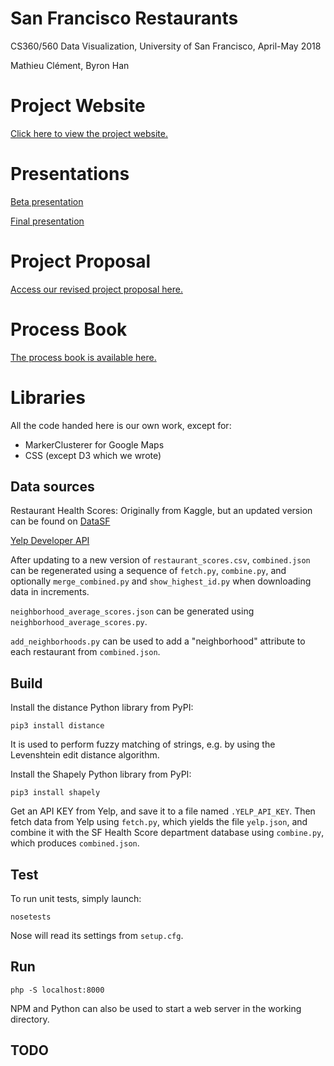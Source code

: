 # San Francisco Restaurants

CS360/560 Data Visualization, University of San Francisco, April-May 2018

Mathieu Clément, Byron Han

# Project Website

[Click here to view the project website.](https://tiktaktok.github.io/cs560-restaurants/)

# Presentations

[Beta presentation](https://docs.google.com/presentation/d/1NxS61eQGfu1Zmb3gTF91KavABF7uca2-_XEPLIsoZW4/edit?usp=sharing)

[Final presentation](https://docs.google.com/presentation/d/1MVIADc9SRaT4h85XZCvbduUS-VqcRD7T37VBI7T8sKY/edit#slide=id.gc6f919934_0_0)

# Project Proposal

[Access our revised project proposal here.](https://docs.google.com/document/d/17y4hHooTP8ACr6sZglSZy2W8UiNUCoNGoSZit1lAkC4/edit?usp=sharing)

# Process Book

[The process book is available here.](https://docs.google.com/document/d/1w9JR_OSabA8oWZDZj8DoQ95W021aclDNnhPI7d-sEP0/edit?usp=sharing)

# Libraries

All the code handed here is our own work, except for:

 - MarkerClusterer for Google Maps
 - CSS (except D3 which we wrote)

## Data sources

Restaurant Health Scores: Originally from Kaggle, but an updated version can be found on [DataSF](https://data.sfgov.org/Health-and-Social-Services/Restaurant-Scores-LIVES-Standard/pyih-qa8i)

[Yelp Developer API](https://www.yelp.com/developers/documentation/v3/business_search)

After updating to a new version of `restaurant_scores.csv`, `combined.json` can be regenerated using a sequence of `fetch.py`, `combine.py`, and optionally `merge_combined.py` and `show_highest_id.py` when downloading data in increments.

`neighborhood_average_scores.json` can be generated using `neighborhood_average_scores.py`.

`add_neighborhoods.py` can be used to add a "neighborhood" attribute to each restaurant from `combined.json`.

## Build

Install the distance Python library from PyPI:

    pip3 install distance

It is used to perform fuzzy matching of strings, e.g. by using the Levenshtein edit distance algorithm.

Install the Shapely Python library from PyPI:

    pip3 install shapely

Get an API KEY from Yelp, and save it to a file named `.YELP_API_KEY`. Then fetch data from Yelp using `fetch.py`, which yields the file `yelp.json`, and combine it with the SF Health Score department database using `combine.py`, which produces `combined.json`.

## Test

To run unit tests, simply launch:

    nosetests

Nose will read its settings from `setup.cfg`.

## Run

    php -S localhost:8000

NPM and Python can also be used to start a web server in the working directory.

## TODO

